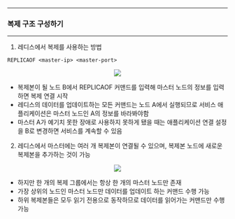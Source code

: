 -----
### 복제 구조 구성하기
-----
1. 레디스에서 복제를 사용하는 방법
```redis
REPLICAOF <master-ip> <master-port>
```
<div align="center">
<img src="https://github.com/user-attachments/assets/1c6e9e25-83eb-4c44-84ff-1a2322685063">
</div>

   - 복제본이 될 노드 B에서 REPLICAOF 커맨드를 입력해 마스터 노드의 정보를 입력하면 복제 연결 시작
   - 레디스의 데이터를 업데이트하는 모든 커맨드는 노드 A에서 실행되므로 서비스 애플리케이션은 마스터 노드인 A의 정보를 바라봐야함
   - 마스터 A가 예기치 못한 장애로 사용하지 못하게 됐을 때는 애플리케이션 연결 설정을 B로 변경하면 서비스를 계속할 수 있음

2. 레디스에서 마스터에는 여러 개 복제본이 연결될 수 있으며, 복제본 노드에 새로운 복제본을 추가하는 것이 가능
<div align="center">
<img src="https://github.com/user-attachments/assets/ba94a345-a054-4134-b1b7-3b71d44fe07b">
</div>

   - 하지만 한 개의 복제 그룹에서는 항상 한 개의 마스터 노드만 존재
   - 가장 상위의 노드인 마스터 노드만 데이터를 업데이트 하는 커맨드 수행 가능
   - 하위 복제본들은 모두 읽기 전용으로 동작하므로 데이터를 읽어가는 커맨드만 수행 가능
